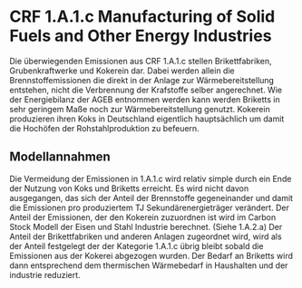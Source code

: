 # CRF 1.A.1.c Manufacturing of Solid Fuels and Other Energy Industries

Die überwiegenden Emissionen aus CRF 1.A.1.c stellen Brikettfabriken, Grubenkraftwerke und Kokerein dar.
Dabei werden allein die Brennstoffemissionen die direkt in der Anlage zur Wärmebereitstellung entstehen, nicht die Verbrennung der Krafstoffe selber angerechnet.
Wie der Energiebilanz der AGEB entnommen werden kann werden Briketts in sehr geringem Maße noch zur Wärmebereitstellung genutzt.
Kokerein produzieren ihren Koks in Deutschland eigentlich hauptsächlich um damit die Hochöfen der Rohstahlproduktion zu befeuern.

## Modellannahmen

Die Vermeidung der Emissionen in 1.A.1.c wird relativ simple durch ein Ende der Nutzung von Koks und Briketts erreicht.
Es wird nicht davon ausgegangen, das sich der Anteil der Brennstoffe gegeneinander und damit die Emissionen pro produziertem TJ Sekundärenergieträger verändert.
Der Anteil der Emissionen, der den Kokerein zuzuordnen ist wird im Carbon Stock Modell der Eisen und Stahl Industrie berechnet. (Siehe 1.A.2.a) 
Der Anteil der Brikettfabriken und anderen Anlagen zugeordnet wird, wird als der Anteil festgelegt der  der Kategorie 1.A.1.c übrig bleibt sobald die Emissionen aus der Kokerei abgezogen wurden.
Der Bedarf an Briketts wird dann entsprechend dem thermischen Wärmebedarf in Haushalten und der industrie reduziert.
